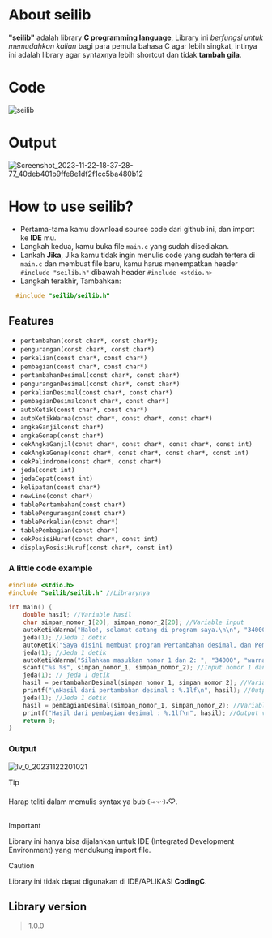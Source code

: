 # About seilib
**"seilib"** adalah library **C programming language**, Library ini *berfungsi untuk memudahkan kalian* bagi para pemula bahasa C agar lebih singkat, intinya ini adalah library agar syntaxnya lebih shortcut dan tidak **tambah gila**.
# Code
![seilib](https://github.com/Sei-malvagio/seilib/assets/145441542/d3f74e2a-1fe5-488a-9178-e49c7c52eebf)
# Output
![Screenshot_2023-11-22-18-37-28-77_40deb401b9ffe8e1df2f1cc5ba480b12](https://github.com/Sei-malvagio/seilib/assets/145441542/9395a09f-c2f2-4e5f-a33c-465c524fe43a)
# How to use seilib?
- Pertama-tama kamu download source code dari github ini, dan import ke **IDE** mu.
- Langkah kedua, kamu buka file ```main.c``` yang sudah disediakan.
- Lankah **Jika**, Jika kamu tidak ingin menulis code yang sudah tertera di ```main.c``` dan membuat file baru, kamu harus menempatkan header ```#include "seilib.h"``` dibawah header ```#include <stdio.h>```
- Langkah terakhir, Tambahkan:
```c
  #include "seilib/seilib.h"
  ```

## Features
- ```pertambahan(const char*, const char*);```
- ```pengurangan(const char*, const char*)```
- ```perkalian(const char*, const char*)```
- ```pembagian(const char*, const char*)```
- ```pertambahanDesimal(const char*, const char*)```
- ```penguranganDesimal(const char*, const char*)```
- ```perkalianDesimal(const char*, const char*)```
- ```pembagianDesimalconst char*, const char*)```
- ```autoKetik(const char*, const char*)```
- ```autoKetikWarna(const char*, const char*, const char*)```
- ```angkaGanjilconst char*)```
- ```angkaGenap(const char*)```
- ```cekAngkaGanjil(const char*, const char*, const char*, const int)```
- ```cekAngkaGenap(const char*, const char*, const char*, const int)```
- ```cekPalindrome(const char*, const char*)```
- ```jeda(const int)```
- ```jedaCepat(const int)```
- ```kelipatan(const char*)```
- ```newLine(const char*)```
- ```tablePertambahan(const char*)```
- ```tablePengurangan(const char*)```
- ```tablePerkalian(const char*)```
- ```tablePembagian(const char*)```
- ```cekPosisiHuruf(const char*, const int)```
- ```displayPosisiHuruf(const char*, const int)```

### A little code example
```c
#include <stdio.h>
#include "seilib/seilib.h" //Librarynya

int main() {
    double hasil; //Variable hasil
    char simpan_nomor_1[20], simpan_nomor_2[20]; //Variable input
    autoKetikWarna("Halo!, selamat datang di program saya.\n\n", "34000", "warnaBiru"); //biar kece
    jeda(1); //Jeda 1 detik
    autoKetik("Saya disini membuat program Pertambahan desimal, dan Pembagian desimal\n\n", "34000");
    jeda(1); //Jeda 1 detik
    autoKetikWarna("Silahkan masukkan nomor 1 dan 2: ", "34000", "warnaAqua");
    scanf("%s %s", simpan_nomor_1, simpan_nomor_2); //Input nomor 1 dan 2
    jeda(1); // jeda 1 detik
    hasil = pertambahanDesimal(simpan_nomor_1, simpan_nomor_2); //Variable hasil untuk pertambahan
    printf("\nHasil dari pertambahan desimal : %.1lf\n", hasil); //Output variable hasil
    jeda(1); //Jeda 1 detik
    hasil = pembagianDesimal(simpan_nomor_1, simpan_nomor_2); //Variable hasil untuk Pengurangan
    printf("Hasil dari pembagian desimal : %.1lf\n", hasil); //Output variable hasil
    return 0;
}
```
### Output
![lv_0_20231122201021](https://github.com/Sei-malvagio/seilib/assets/145441542/3df8b6c9-1519-41b0-828e-e44ad077a267)

> [!TIP]
> Harap teliti dalam memulis syntax ya bub ꒰⁠⑅⁠ᵕ⁠༚⁠ᵕ⁠꒱⁠˖⁠♡.

> [!IMPORTANT]
> Library ini hanya bisa dijalankan untuk IDE (Integrated Development Environment) yang mendukung import file.

> [!CAUTION]
> Library ini tidak dapat digunakan di IDE/APLIKASI **CodingC**.

## Library version
> 1.0.0
